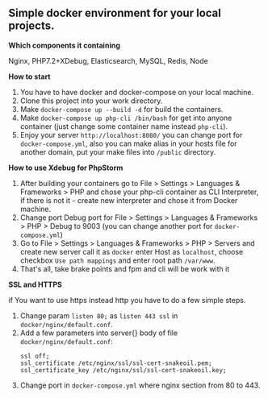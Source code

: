 Simple docker environment for your local projects.
-------------------

**Which components it containing**

Nginx, PHP7.2+XDebug, Elasticsearch, MySQL, Redis, Node

**How to start**

1. You have to have docker and docker-compose on your local machine.
2. Clone this project into your work directory.
3. Make `docker-compose up --build -d` for build the containers.
3. Make `docker-compose up php-cli /bin/bash` for get into anyone container (just change some container name instead `php-cli`).
4. Enjoy your server `http://localhost:8080/` you can change port for `docker-compose.yml`, 
    also you can make alias in your hosts file for another domain, 
    put your make files into `/public` directory.

**How to use Xdebug for PhpStorm**

1. After building your containers go to File > Settings > Languages & Frameworks > PHP
    and chose your php-cli container as CLI Interpreter, if there is not it - create new 
    interpreter and chose it from Docker machine.
2. Change port Debug port for File > Settings > Languages & Frameworks > PHP > Debug to 9003 
    (you can change another port for `docker-compose.yml`)
3. Go to File > Settings > Languages & Frameworks > PHP > Servers
    and create new server call it as `docker` enter Host as `localhost`, choose checkbox `Use path mappings`
    and enter root path `/var/www`. 
4. That's all, take brake points and fpm and cli will be work with it

**SSL and HTTPS**

if You want to use https instead http you have to do a few simple steps.
1. Change param `listen 80;` as `listen 443 ssl` in `docker/nginx/default.conf`.
2. Add a few parameters into server{} body of file `docker/nginx/default.conf`:
    ```
    ssl off;
    ssl_certificate /etc/nginx/ssl/ssl-cert-snakeoil.pem;
    ssl_certificate_key /etc/nginx/ssl/ssl-cert-snakeoil.key;
    ```
3. Change port in `docker-compose.yml` where nginx section from 80 to 443.
